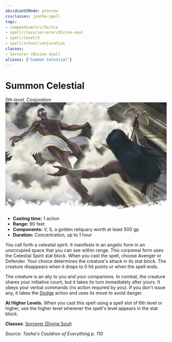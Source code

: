 ```yaml
---
obsidianUIMode: preview
cssclasses: json5e-spell
tags:
- compendium/src/5e/tce
- spell/class/sorcerer/divine-soul
- spell/level/5
- spell/school/conjuration
classes:
- Sorcerer (Divine Soul)
aliases: ["Summon Celestial"]
---
```

# Summon Celestial
*5th-level, Conjuration*  
![](https://raw.githubusercontent.com/5etools-mirror-2/5etools-img/main/spells/TCE/Summon%20Celestial.webp#right)  

- **Casting time:** 1 action
- **Range:** 90 feet
- **Components:** V, S, a golden reliquary worth at least 500 gp
- **Duration:** Concentration, up to 1 hour

You call forth a celestial spirit. It manifests in an angelic form in an unoccupied space that you can see within range. This corporeal form uses the Celestial Spirit stat block. When you cast the spell, choose Avenger or Defender. Your choice determines the creature's attack in its stat block. The creature disappears when it drops to 0 hit points or when the spell ends.

The creature is an ally to you and your companions. In combat, the creature shares your initiative count, but it takes its turn immediately after yours. It obeys your verbal commands (no action required by you). If you don't issue any, it takes the [Dodge](/3-Mechanics/CLI/rules/actions.md#Dodge) action and uses its move to avoid danger.

**At Higher Levels.** When you cast this spell using a spell slot of 6th level or higher, use the higher level wherever the spell's level appears in the stat block.

**Classes**: [Sorcerer (Divine Soul)](/3-Mechanics/CLI/classes/sorcerer-divine-soul-xge.md)

*Source: Tasha's Cauldron of Everything p. 110*